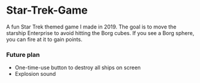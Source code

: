 # Star-Trek-Game

A fun Star Trek themed game I made in 2019. The goal is to move the starship Enterprise to avoid hitting the Borg cubes. If you see a Borg sphere, you can fire at it to gain points.

### Future plan
- One-time-use button to destroy all ships on screen
- Explosion sound
